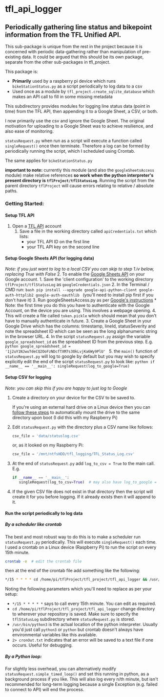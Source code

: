 # tfl_api_logger
## Periodically gathering line status and bikepoint information from the TFL Unified API. 

This sub-package is unique from the rest in the project because it is concerned with periodic data-gathering 
rather than manipulation of pre-existing data. It could be argued that this should be its own package, separate from 
the other sub-packages in tfl_project. 

This package is:
* **Primarily** used by a raspberry pi device which runs `bikeStationStatus.py` as a script periodically to log data to a csv
* Used once as a module by `tfl_project.create_sqlite_database` which makes an API call to fill in some missing metadata

This subdirectory provides modules for logging line status data (point in time) from the TFL API, then appending it to 
a Google Sheet, a CSV, or both. 

I now primarily use the csv and ignore the Google Sheet. The original motivation for uploading to a Google Sheet was to 
achieve resilience, and also ease of monitoring. 

`statusRequest.py` when run as a script will execute a function called `singleRequest()` once then terminate. Therefore 
a log can be formed by periodically running the script, which I scheduled using Crontab.

The same applies for `bikeStationStatus.py`

**important to note:** currently this module (and also the `googleSheetsAccess` module) make relative references **so 
work when the python interpreter's present directory is `tflProject/tflStatusLog`**. Running the script from the parent
directory `tflProject` will cause errors relating to relative / absolute paths. 

### Getting Started:
#### Setup TFL API
1. Open a [TFL API](https://api-portal.tfl.gov.uk) account
    1. Save a file in the working directory called `apiCredentials.txt` which lists:
        * your TFL API ID on the first line
        * your TFL API key on the second line
#### Setup Google Sheets API (for logging data)
_Note: if you just want to log to a local CSV you can skip to step 1.iv below, replacing True with False_
2. To enable the [Google Sheets API](https://developers.google.com/sheets/api/quickstart/python) on your Google account.
    1. Save the 'client configuration' to the working directory `tflProject/tflStatusLog` as `googleCredentials.json`
    2. In the Terminal / CMD run: 
        ```bash
        pip install --upgrade google-api-python-client google-auth-httplib2 google-auth-oauthlib
        ```
        (you'll need to install pip first if you don't have it)
    3. Run googleSheetsAccess.py as per [Google's instructions](https://developers.google.com/sheets/api/quickstart/python)
        * Note: the first time you do this you have to authenticate with the Google Account, on the device you are using. 
        This involves a webpage opening.
    4. This will create a file called `token.pickle` which should mean that you don't have to manually authenticate in 
    future.
3. Create a Google Sheet in your Google Drive which has the columns: timestamp, lineId, statusSeverity and note the
spreadsheet ID which can be seen as the long alphanumeric string in the browser URL.
4. In the script `statusRequest.py` assign the variable `google_spreadsheet_id` as the spreadsheet ID from the previous
step. E.g.
    ```python
    google_spreadsheet_id = '1j2uY1NJwuTdeCQ2OoFzNDcfTXM7s3OkLvjKa6Wy9PlU'
    ``` 
5. the `main()` function of `statusRequest.py` will log to google by default but you may wish to specify explicitly edit 
the end of the script `statusRequest.py` to look like:
    ```python
    if __name__ == '__main__':
       singleRequest(log_to_google=True) 
    ```
#### Setup CSV for logging
_Note: you can skip this if you are happy to just log to Google_
1. Create a directory on your device for the CSV to be saved to. 

    If you're using an external hard drive on a Linux device 
    then you can [follow these steps](https://www.raspberrypi.org/documentation/configuration/external-storage.md) to
    automatically mount the drive to the same directory upon boot (I did this with my Raspberry Pi)
2.  Edit `statusRequest.py` with the directory plus a CSV name like follows:
    ```python
    csv_file = 'data/statuslog.csv'
    ```
    or, as it looked on my Raspberry Pi:
    ```python
    csv_file = '/mnt/ntfsHDD/tfl_logging/TFL_Status_Log.csv'
    ```
3. At the end of `statusRequest.py` add `log_to_csv = True` to the main call. E.g.
    ```python
    if __name__ == '__main__':
       singleRequest(log_to_csv=True)  # may also have log_to_google = True
    ```
4. If the given CSV file does not exist in that directory then the script will create it for you before logging. 
If it already exists then it will append to it. 
#### Run the script periodically to log data
##### By a scheduler like crontab
The best and most robust way to do this is to make a scheduler run `statusRequest.py` periodically. This will execute 
`singleRequest()` each time. I used a crontab on a Linux device (Raspberry Pi) to run the script on every 15th minute. 

```bash
crontab -e  # edit the crontab file
```
then at the end of the crontab file add something like the following:
```bash
*/15 * * * * cd /home/pi/tflProject/tfl_project/tfl_api_logger && /usr/bin/python3 statusRequest.py 2> cronOut.txt
```
Noting the following parameters which you'll need to replace as per your setup:
 * `*/15 * * * * *` says to call every 15th minute. You can edit as required. 
 * `cd /home/pi/tflProject/tfl_project/tfl_api_logger` change directory to wherever your repository is saved. Make sure to specify the 
 `tflStatusLog` subdirectory where `statusRequest.py` is stored. 
 * `/usr/bin/python3` is the actual location of the python interpreter. Usually you'd just call `python3` or `python` 
 but crontab doesn't always have environmental variables like this available. 
 * `2> cronOut.txt` indicates that an error will be saved to a text file if one occurs. Useful for debugging.
##### By a Python loop:
For slightly less overhead, you can alternatively modify `statusRequest.simple_timed_loop()` and set this running in python, as a background 
process if you like. This will also log every n/th minute, but isn't recommended for long-term logging because a 
single Exception (e.g. failed to connect to API) will end the process.

